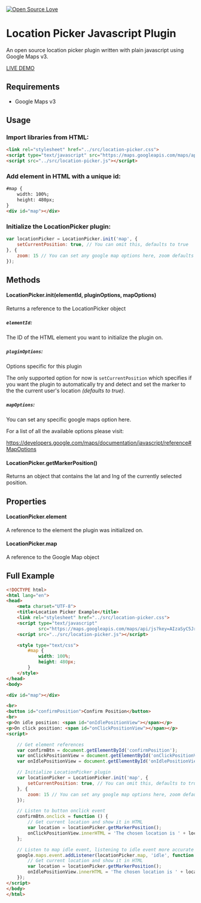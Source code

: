 [![Open Source Love](https://badges.frapsoft.com/os/v2/open-source.svg?v=103)](https://github.com/ellerbrock/open-source-badges/)

# Location Picker Javascript Plugin

An open source location picker plugin written with plain javascript using Google Maps v3.

[LIVE DEMO](https://cyphercodes.github.io/location-picker/example/)

## Requirements

* Google Maps v3

## Usage

### Import libraries from HTML:

```html
<link rel="stylesheet" href="../src/location-picker.css">
<script type="text/javascript" src="https://maps.googleapis.com/maps/api/js?key=AIzaSyC5Jrp9PtHe0WapppUzxbIpMDWMAcV3qE4"></script>
<script src="../src/location-picker.js"></script>
```

### Add element in HTML with a unique id:

```html
#map {
    width: 100%;
    height: 480px;
}
<div id="map"></div>
```

### Initialize the LocationPicker plugin:
```javascript
var locationPicker = LocationPicker.init('map', {
    setCurrentPosition: true, // You can omit this, defaults to true
}, {
    zoom: 15 // You can set any google map options here, zoom defaults to 15
});
```

## Methods

#### LocationPicker.init(elementId, pluginOptions, mapOptions)

Returns a reference to the LocationPicker object

##### `elementId`: 
The ID of the HTML element you want to initialize the plugin on.

##### `pluginOptions`: 

Options specific for this plugin

The only supported option for now is `setCurrentPosition` which specifies if you want the plugin to automatically try and detect and set the marker to the the current user's location _(defaults to true)_.

##### `mapOptions`:

You can set any specific google maps option here.

For a list of all the available options please visit: 

https://developers.google.com/maps/documentation/javascript/reference#MapOptions

#### LocationPicker.getMarkerPosition()

Returns an object that contains the lat and lng of the currently selected position.

## Properties

#### LocationPicker.element 

A reference to the element the plugin was initialized on.

#### LocationPicker.map

A reference to the Google Map object


## Full Example

```html
<!DOCTYPE html>
<html lang="en">
<head>
    <meta charset="UTF-8">
    <title>Location Picker Example</title>
    <link rel="stylesheet" href="../src/location-picker.css">
    <script type="text/javascript"
            src="https://maps.googleapis.com/maps/api/js?key=AIzaSyC5Jrp9PtHe0WapppUzxbIpMDWMAcV3qE4"></script>
    <script src="../src/location-picker.js"></script>

    <style type="text/css">
        #map {
            width: 100%;
            height: 480px;
        }
    </style>
</head>
<body>

<div id="map"></div>

<br>
<button id="confirmPosition">Confirm Position</button>
<br>
<p>On idle position: <span id="onIdlePositionView"></span></p>
<p>On click position: <span id="onClickPositionView"></span></p>
<script>

    // Get element references
    var confirmBtn = document.getElementById('confirmPosition');
    var onClickPositionView = document.getElementById('onClickPositionView');
    var onIdlePositionView = document.getElementById('onIdlePositionView');

    // Initialize LocationPicker plugin
    var locationPicker = LocationPicker.init('map', {
        setCurrentPosition: true, // You can omit this, defaults to true
    }, {
        zoom: 15 // You can set any google map options here, zoom defaults to 15
    });

    // Listen to button onclick event
    confirmBtn.onclick = function () {
        // Get current location and show it in HTML
        var location = locationPicker.getMarkerPosition();
        onClickPositionView.innerHTML = 'The chosen location is ' + location.lat + ',' + location.lng;
    };

    // Listen to map idle event, listening to idle event more accurate than listening to ondrag event
    google.maps.event.addListener(locationPicker.map, 'idle', function (event) {
        // Get current location and show it in HTML
        var location = locationPicker.getMarkerPosition();
        onIdlePositionView.innerHTML = 'The chosen location is ' + location.lat + ',' + location.lng;
    });
</script>
</body>
</html>
```




